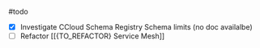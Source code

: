 #todo 
- [x] Investigate CCloud Schema Registry Schema limits (no doc availalbe)
- [ ] Refactor [[{TO_REFACTOR} Service Mesh]]